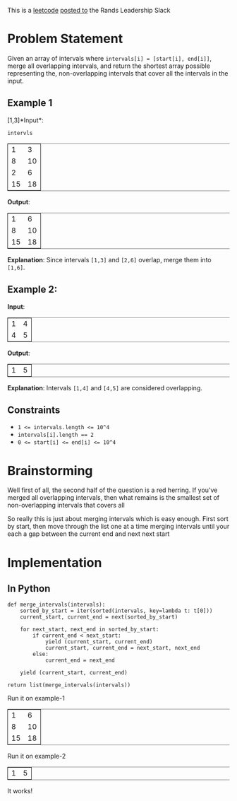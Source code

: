 This is a [leetcode](https://leetcode.com/problems/merge-intervals/description/) [posted to](https://rands-leadership.slack.com/archives/CEX9Y74DB/p1724196987741039?thread_ts=1724195920.502929&cid=CEX9Y74DB) the Rands Leadership Slack


# Problem Statement

Given an array of intervals where `intervals[i] = [start[i], end[i]]`, merge all overlapping intervals, and return the shortest array possible representing the, non-overlapping intervals that cover all the intervals in the input.


## Example 1

[1,3]\*Input\*:

`intervls`

<table id="org1e6baac" border="2" cellspacing="0" cellpadding="6" rules="groups" frame="hsides">


<colgroup>
<col  class="org-right" />

<col  class="org-right" />
</colgroup>
<tbody>
<tr>
<td class="org-right">1</td>
<td class="org-right">3</td>
</tr>

<tr>
<td class="org-right">8</td>
<td class="org-right">10</td>
</tr>

<tr>
<td class="org-right">2</td>
<td class="org-right">6</td>
</tr>

<tr>
<td class="org-right">15</td>
<td class="org-right">18</td>
</tr>
</tbody>
</table>

**Output**:

<table id="org8750a0c" border="2" cellspacing="0" cellpadding="6" rules="groups" frame="hsides">


<colgroup>
<col  class="org-right" />

<col  class="org-right" />
</colgroup>
<tbody>
<tr>
<td class="org-right">1</td>
<td class="org-right">6</td>
</tr>

<tr>
<td class="org-right">8</td>
<td class="org-right">10</td>
</tr>

<tr>
<td class="org-right">15</td>
<td class="org-right">18</td>
</tr>
</tbody>
</table>

**Explanation**: Since intervals `[1,3]` and `[2,6]` overlap, merge them into `[1,6]`.


## Example 2:

**Input**:

<table id="org0364737" border="2" cellspacing="0" cellpadding="6" rules="groups" frame="hsides">


<colgroup>
<col  class="org-right" />

<col  class="org-right" />
</colgroup>
<tbody>
<tr>
<td class="org-right">1</td>
<td class="org-right">4</td>
</tr>

<tr>
<td class="org-right">4</td>
<td class="org-right">5</td>
</tr>
</tbody>
</table>

**Output**:

<table id="orgc1a576b" border="2" cellspacing="0" cellpadding="6" rules="groups" frame="hsides">


<colgroup>
<col  class="org-right" />

<col  class="org-right" />
</colgroup>
<tbody>
<tr>
<td class="org-right">1</td>
<td class="org-right">5</td>
</tr>
</tbody>
</table>

**Explanation**: Intervals `[1,4]` and `[4,5]` are considered overlapping.


## Constraints

-   `1 <= intervals.length <= 10^4`
-   `intervals[i].length == 2`
-   `0 <= start[i] <= end[i] <= 10^4`


# Brainstorming

Well first of all, the second half of the question is a red herring. If you've merged all overlapping intervals, then what remains is the smallest set of non-overlapping intervals that covers all

So really this is just about merging intervals which is easy enough. First sort by start, then move through the list one at a time merging intervals until your each a gap between the current end and next next start


# Implementation


## In Python

    def merge_intervals(intervals):
        sorted_by_start = iter(sorted(intervals, key=lambda t: t[0]))
        current_start, current_end = next(sorted_by_start)
    
        for next_start, next_end in sorted_by_start:
            if current_end < next_start:
                yield (current_start, current_end)
                current_start, current_end = next_start, next_end
            else:
                current_end = next_end
    
        yield (current_start, current_end)
    
    return list(merge_intervals(intervals))

Run it on example-1

<table border="2" cellspacing="0" cellpadding="6" rules="groups" frame="hsides">


<colgroup>
<col  class="org-right" />

<col  class="org-right" />
</colgroup>
<tbody>
<tr>
<td class="org-right">1</td>
<td class="org-right">6</td>
</tr>

<tr>
<td class="org-right">8</td>
<td class="org-right">10</td>
</tr>

<tr>
<td class="org-right">15</td>
<td class="org-right">18</td>
</tr>
</tbody>
</table>

Run it on example-2

<table border="2" cellspacing="0" cellpadding="6" rules="groups" frame="hsides">


<colgroup>
<col  class="org-right" />

<col  class="org-right" />
</colgroup>
<tbody>
<tr>
<td class="org-right">1</td>
<td class="org-right">5</td>
</tr>
</tbody>
</table>

It works!


